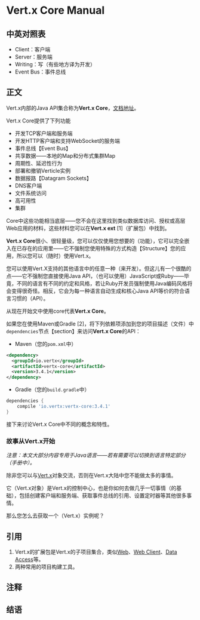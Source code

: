 # Vert.x Core Manual

## 中英对照表

* Client：客户端
* Server：服务端
* Writing：写（有些地方译为开发）
* Event Bus：事件总线

## 正文

Vert.x内部的Java API集合称为**Vert.x Core**，[文档地址](https://github.com/eclipse/vert.x)。

Vert.x Core提供了下列功能

* 开发TCP客户端和服务端
* 开发HTTP客户端和支持WebSocket的服务端
* 事件总线【Event Bus】
* 共享数据——本地的Map和分布式集群Map
* 周期性、延迟性行为
* 部署和撤销Verticle实例
* 数据报路【Datagram Sockets】
* DNS客户端
* 文件系统访问
* 高可用性
* 集群

Core中这些功能相当底层——您不会在这里找到类似数据库访问、授权或高层Web应用的材料，这些材料您可以在**Vert.x ext** \[1\]（扩展包）中找到。

**Vert.x Core**很小、很轻量级，您可以仅仅使用您想要的（功能），它可以完全嵌入在已存在的应用里——它不强制您使用特殊的方式构造【Structure】您的应用，所以您可以（随时）使用Vert.x。

您可以使用Vert.X支持的其他语言中的任意一种（来开发）。但这儿有一个很酷的点——它不强制您直接使用Java API，（也可以使用）JavaScript或Ruby——毕竟，不同的语言有不同的约定和风格，若让Ruby开发员强制使用Java编码风格将会变得很奇怪。相反，它会为每一种语言自动生成和核心Java API等价的符合语言习惯的（API）。

从现在开始文中使用core代表**Vert.x Core**。

如果您在使用Maven或Gradle \[2\]，将下列依赖项添加到您的项目描述（文件）中`dependencies`节点【section】来访问**Vert.x Core**的API：

* Maven（您的`pom.xml`中）

```xml
<dependency>
  <groupId>io.vertx</groupId>
  <artifactId>vertx-core</artifactId>
  <version>3.4.1</version>
</dependency>
```

* Gradle（您的`build.gradle`中）

```gradle
dependencies {
    compile 'io.vertx:vertx-core:3.4.1'
}
```

接下来讨论Vert.x Core中不同的概念和特性。

### 故事从Vert.x开始

_注意：本文大部分内容专用于Java语言——若有需要可以切换到语言特定部分（手册中）。_

除非您可以与[Vert.x](http://vertx.io/docs/apidocs/io/vertx/core/Vertx.html)对象交流，否则在Vert.x大陆中您不能做太多的事情。

它（Vert.x对象）是Vert.x的控制中心，也是你如何去做几乎一切事情（的基础），包括创建客户端和服务端、获取事件总线的引用、设置定时器等其他很多事情。

那么您怎么去获取一个（Vert.x）实例呢？

## 引用

1. Vert.x的扩展包是Vert.x的子项目集合，类似[Web](http://vertx.io/docs/#web)、[Web Client](http://vertx.io/docs/#web-client)、[Data Access](http://vertx.io/docs/#data_access)等。
2. 两种常用的项目构建工具。

## 注释

## 结语



